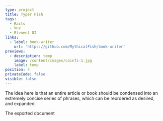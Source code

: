 ```yaml
---
type: project
title: Typer Fish
tags:
  - Rails
  - Vue
  - Element UI
links:
  - label: book-writer
    url: 'https://github.com/MythicalFish/book-writer'
previews:
  - description: temp
    image: /content/images/coinfi-1.jpg
    label: temp
position: 4
privateCode: false
visible: false
---
```

The idea here is that an entire article or book should be condensed into an extremely concise series of phrases, which can be reordered as desired, and expanded.

The exported document
